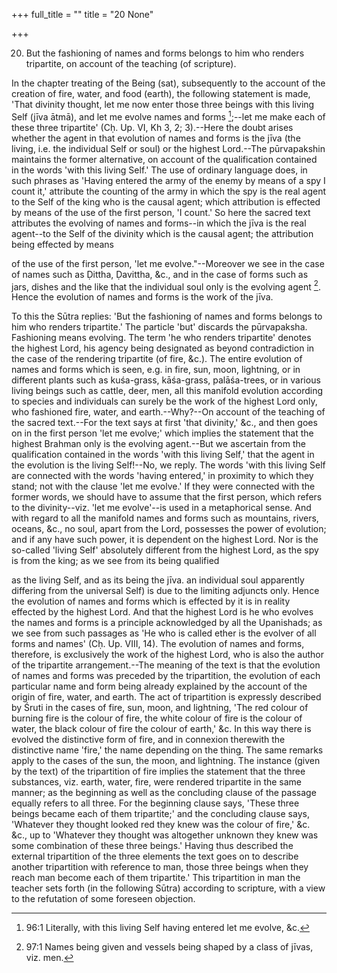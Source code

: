 +++
full_title = ""
title = "20 None"

+++


20. But the fashioning of names and forms belongs to him who renders tripartite, on account of the teaching (of scripture).

In the chapter treating of the Being (sat), subsequently to the account of the creation of fire, water, and food (earth), the following statement is made, 'That divinity thought, let me now enter those three beings with this living Self (jīva ātmā), and let me evolve names and forms [^fn_62];--let me make each of these three tripartite' (Cḥ. Up. VI, Kh 3, 2; 3).--Here the doubt arises whether the agent in that evolution of names and forms is the jīva (the living, i.e. the individual Self or soul) or the highest Lord.--The pūrvapakshin maintains the former alternative, on account of the qualification contained in the words 'with this living Self.' The use of ordinary language does, in such phrases as 'Having entered the army of the enemy by means of a spy I count it,' attribute the counting of the army in which the spy is the real agent to the Self of the king who is the causal agent; which attribution is effected by means of the use of the first person, 'I count.' So here the sacred text attributes the evolving of names and forms--in which the jīva is the real agent--to the Self of the divinity which is the causal agent; the attribution being effected by means

[^fn_62]: 96:1 Literally, with this living Self having entered let me evolve, &c.

of the use of the first person, 'let me evolve."--Moreover we see in the case of names such as Ḍittha, Ḍavittha, &c., and in the case of forms such as jars, dishes and the like that the individual soul only is the evolving agent [^fn_63]. Hence the evolution of names and forms is the work of the jīva.

[^fn_63]: 97:1 Names being given and vessels being shaped by a class of jīvas, viz. men.

To this the Sūtra replies: 'But the fashioning of names and forms belongs to him who renders tripartite.' The particle 'but' discards the pūrvapaksha. Fashioning means evolving. The term 'he who renders tripartite' denotes the highest Lord, his agency being designated as beyond contradiction in the case of the rendering tripartite (of fire, &c.). The entire evolution of names and forms which is seen, e.g. in fire, sun, moon, lightning, or in different plants such as kuśa-grass, kāśa-grass, palāśa-trees, or in various living beings such as cattle, deer, men, all this manifold evolution according to species and individuals can surely be the work of the highest Lord only, who fashioned fire, water, and earth.--Why?--On account of the teaching of the sacred text.--For the text says at first 'that divinity,' &c., and then goes on in the first person 'let me evolve;' which implies the statement that the highest Brahman only is the evolving agent.--But we ascertain from the qualification contained in the words 'with this living Self,' that the agent in the evolution is the living Self!--No, we reply. The words 'with this living Self are connected with the words 'having entered,' in proximity to which they stand; not with the clause 'let me evolve.' If they were connected with the former words, we should have to assume that the first person, which refers to the divinity--viz. 'let me evolve'--is used in a metaphorical sense. And with regard to all the manifold names and forms such as mountains, rivers, oceans, &c., no soul, apart from the Lord, possesses the power of evolution; and if any have such power, it is dependent on the highest Lord. Nor is the so-called 'living Self' absolutely different from the highest Lord, as the spy is from the king; as we see from its being qualified

as the living Self, and as its being the jīva. an individual soul apparently differing from the universal Self) is due to the limiting adjuncts only. Hence the evolution of names and forms which is effected by it is in reality effected by the highest Lord. And that the highest Lord is he who evolves the names and forms is a principle acknowledged by all the Upanishads; as we see from such passages as 'He who is called ether is the evolver of all forms and names' (Cḥ. Up. VIII, 14). The evolution of names and forms, therefore, is exclusively the work of the highest Lord, who is also the author of the tripartite arrangement.--The meaning of the text is that the evolution of names and forms was preceded by the tripartition, the evolution of each particular name and form being already explained by the account of the origin of fire, water, and earth. The act of tripartition is expressly described by Śruti in the cases of fire, sun, moon, and lightning, 'The red colour of burning fire is the colour of fire, the white colour of fire is the colour of water, the black colour of fire the colour of earth,' &c. In this way there is evolved the distinctive form of fire, and in connexion therewith the distinctive name 'fire,' the name depending on the thing. The same remarks apply to the cases of the sun, the moon, and lightning. The instance (given by the text) of the tripartition of fire implies the statement that the three substances, viz. earth, water, fire, were rendered tripartite in the same manner; as the beginning as well as the concluding clause of the passage equally refers to all three. For the beginning clause says, 'These three beings became each of them tripartite;' and the concluding clause says, 'Whatever they thought looked red they knew was the colour of fire,' &c. &c., up to 'Whatever they thought was altogether unknown they knew was some combination of these three beings.' Having thus described the external tripartition of the three elements the text goes on to describe another tripartition with reference to man, those three beings when they reach man become each of them tripartite.' This tripartition in man the teacher sets forth (in the following Sūtra) according to scripture, with a view to the refutation of some foreseen objection.

